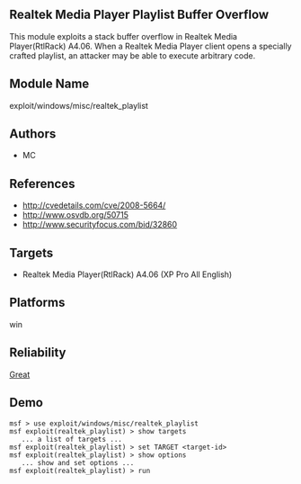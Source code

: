 ## Realtek Media Player Playlist Buffer Overflow

This module exploits a stack buffer overflow in Realtek 
Media Player(RtlRack) A4.06. When a Realtek Media Player 
client opens a specially crafted playlist, an attacker may 
be able to execute arbitrary code.


## Module Name
exploit/windows/misc/realtek_playlist

## Authors
* MC


## References
* http://cvedetails.com/cve/2008-5664/
* http://www.osvdb.org/50715
* http://www.securityfocus.com/bid/32860



## Targets
* Realtek Media Player(RtlRack) A4.06 (XP Pro All English)


## Platforms
win

## Reliability
[Great](https://github.com/rapid7/metasploit-framework/wiki/Exploit-Ranking)

## Demo

```
msf > use exploit/windows/misc/realtek_playlist
msf exploit(realtek_playlist) > show targets
   ... a list of targets ...
msf exploit(realtek_playlist) > set TARGET <target-id>
msf exploit(realtek_playlist) > show options
   ... show and set options ...
msf exploit(realtek_playlist) > run
```
    
    